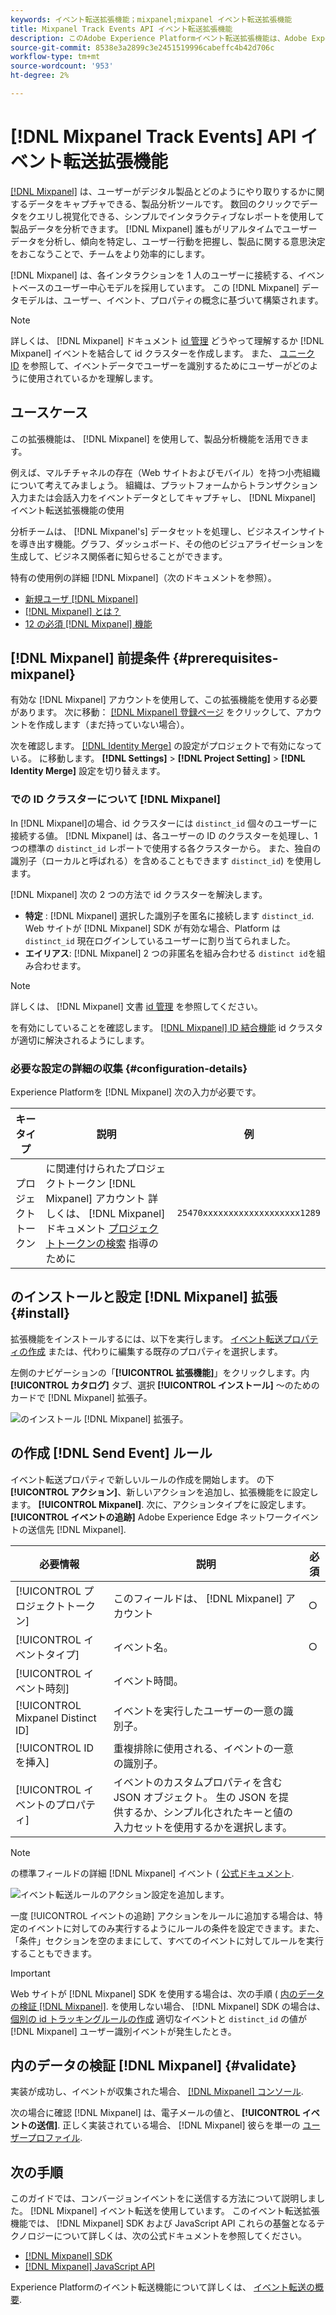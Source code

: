 ```yaml
---
keywords: イベント転送拡張機能；mixpanel;mixpanel イベント転送拡張機能
title: Mixpanel Track Events API イベント転送拡張機能
description: このAdobe Experience Platformイベント転送拡張機能は、Adobe Experience Edge ネットワークイベントを Mixpanel に送信します。
source-git-commit: 8538e3a2899c3e2451519996cabeffc4b42d706c
workflow-type: tm+mt
source-wordcount: '953'
ht-degree: 2%

---
```


# [!DNL Mixpanel Track Events] API イベント転送拡張機能

[[!DNL Mixpanel]](https://www.mixpanel.com) は、ユーザーがデジタル製品とどのようにやり取りするかに関するデータをキャプチャできる、製品分析ツールです。 数回のクリックでデータをクエリし視覚化できる、シンプルでインタラクティブなレポートを使用して製品データを分析できます。 [!DNL Mixpanel] 誰もがリアルタイムでユーザーデータを分析し、傾向を特定し、ユーザー行動を把握し、製品に関する意思決定をおこなうことで、チームをより効率的にします。

[!DNL Mixpanel] は、各インタラクションを 1 人のユーザーに接続する、イベントベースのユーザー中心モデルを採用しています。 この [!DNL Mixpanel] データモデルは、ユーザー、イベント、プロパティの概念に基づいて構築されます。

>[!NOTE]
>
>詳しくは、 [!DNL Mixpanel] ドキュメント [id 管理](https://help.mixpanel.com/hc/en-us/articles/360041039771-Getting-Started-with-Identity-Management) どうやって理解するか [!DNL Mixpanel] イベントを結合して id クラスターを作成します。 また、 [ユニーク ID](https://help.mixpanel.com/hc/en-us/articles/115004509426-Distinct-ID-Creation-JavaScript-iOS-Android-) を参照して、イベントデータでユーザーを識別するためにユーザーがどのように使用されているかを理解します。

## ユースケース

この拡張機能は、 [!DNL Mixpanel] を使用して、製品分析機能を活用できます。

例えば、マルチチャネルの存在（Web サイトおよびモバイル）を持つ小売組織について考えてみましょう。 組織は、プラットフォームからトランザクション入力または会話入力をイベントデータとしてキャプチャし、 [!DNL Mixpanel] イベント転送拡張機能の使用

分析チームは、 [!DNL Mixpanel's] データセットを処理し、ビジネスインサイトを導き出す機能。グラフ、ダッシュボード、その他のビジュアライゼーションを生成して、ビジネス関係者に知らせることができます。

特有の使用例の詳細 [!DNL Mixpanel]（次のドキュメントを参照）。

* [新規ユーザ [!DNL Mixpanel]](https://help.mixpanel.com/hc/en-us/sections/360008533532-New-to-Mixpanel)
* [ [!DNL Mixpanel] とは？](https://developer.mixpanel.com/docs)
* [12 の必須 [!DNL Mixpanel] 機能](https://mixpanel.com/blog/12-things-you-probably-didnt-know-you-could-do-with-mixpanel/)

## [!DNL Mixpanel] 前提条件 {#prerequisites-mixpanel}

有効な [!DNL Mixpanel] アカウントを使用して、この拡張機能を使用する必要があります。 次に移動： [[!DNL Mixpanel] 登録ページ](https://mixpanel.com/register/) をクリックして、アカウントを作成します（まだ持っていない場合）。

次を確認します。 [[!DNL Identity Merge]](https://help.mixpanel.com/hc/en-us/articles/9648680824852-ID-Merge-Implementation-Best-Practices) の設定がプロジェクトで有効になっている。 に移動します。 **[!DNL Settings]** > **[!DNL Project Setting]** > **[!DNL Identity Merge]** 設定を切り替えます。

### での ID クラスターについて [!DNL Mixpanel]

In [!DNL Mixpanel]の場合、id クラスターには `distinct_id` 個々のユーザーに接続する値。 [!DNL Mixpanel] は、各ユーザーの ID のクラスターを処理し、1 つの標準の `distinct_id` レポートで使用する各クラスターから。 また、独自の識別子（ローカルと呼ばれる）を含めることもできます `distinct_id`) を使用します。

[!DNL Mixpanel] 次の 2 つの方法で id クラスターを解決します。

* **特定** : [!DNL Mixpanel] 選択した識別子を匿名に接続します `distinct_id`. Web サイトが [!DNL Mixpanel] SDK が有効な場合、Platform は `distinct_id` 現在ログインしているユーザーに割り当てられました。
* **エイリアス**: [!DNL Mixpanel] 2 つの非匿名を組み合わせる `distinct id`を組み合わせます。

>[!NOTE]
>
>詳しくは、 [!DNL Mixpanel] 文書 [id 管理](https://help.mixpanel.com/hc/en-us/articles/360041039771-Getting-Started-with-Identity-Management#user-identification) を参照してください。
>
>を有効にしていることを確認します。 [[!DNL Mixpanel] ID 結合機能](#prerequisites-mixpanel) id クラスタが適切に解決されるようにします。

### 必要な設定の詳細の収集 {#configuration-details}

Experience Platformを [!DNL Mixpanel] 次の入力が必要です。

| キータイプ | 説明 | 例 |
| --- | --- | --- |
| プロジェクトトークン | に関連付けられたプロジェクトトークン [!DNL Mixpanel] アカウント 詳しくは、 [!DNL Mixpanel] ドキュメント [プロジェクトトークンの検索](https://help.mixpanel.com/hc/en-us/articles/115004502806-Find-Project-Token-) 指導のために | `25470xxxxxxxxxxxxxxxxxxx1289` |

## のインストールと設定 [!DNL Mixpanel] 拡張 {#install}

拡張機能をインストールするには、以下を実行します。 [イベント転送プロパティの作成](../../../ui/event-forwarding/overview.md#properties) または、代わりに編集する既存のプロパティを選択します。

左側のナビゲーションの「**[!UICONTROL 拡張機能]**」をクリックします。内 **[!UICONTROL カタログ]** タブ、選択 **[!UICONTROL インストール]** ～のためのカードで [!DNL Mixpanel] 拡張子。

![のインストール [!DNL Mixpanel] 拡張子。](../../../images/extensions/server/mixpanel/install-extension.png)

## の作成 [!DNL Send Event] ルール

イベント転送プロパティで新しいルールの作成を開始します。 の下 **[!UICONTROL アクション]**、新しいアクションを追加し、拡張機能をに設定します。 **[!UICONTROL Mixpanel]**. 次に、アクションタイプをに設定します。 **[!UICONTROL イベントの追跡]** Adobe Experience Edge ネットワークイベントの送信先 [!DNL Mixpanel].

| 必要情報 | 説明 | 必須 |
| --- | --- | --- |
| [!UICONTROL プロジェクトトークン] | このフィールドは、 [!DNL Mixpanel] アカウント | ○ |
| [!UICONTROL イベントタイプ] | イベント名。 | ○ |
| [!UICONTROL イベント時刻] | イベント時間。  |  |
| [!UICONTROL Mixpanel Distinct ID] | イベントを実行したユーザーの一意の識別子。 |  |
| [!UICONTROL ID を挿入] | 重複排除に使用される、イベントの一意の識別子。 |  |
| [!UICONTROL イベントのプロパティ] | イベントのカスタムプロパティを含む JSON オブジェクト。 生の JSON を提供するか、シンプル化されたキーと値の入力セットを使用するかを選択します。 |  |

>[!NOTE]
>
>の標準フィールドの詳細 [!DNL Mixpanel] イベント ( [公式ドキュメント](https://developer.mixpanel.com/reference/import-events#event).

![イベント転送ルールのアクション設定を追加します。](../../../images/extensions/server/mixpanel/track-event-action.png)

一度 [!UICONTROL イベントの追跡] アクションをルールに追加する場合は、特定のイベントに対してのみ実行するようにルールの条件を設定できます。また、「条件」セクションを空のままにして、すべてのイベントに対してルールを実行することもできます。

>[!IMPORTANT]
>
>Web サイトが [!DNL Mixpanel] SDK を使用する場合は、次の手順 ( [内のデータの検証 [!DNL Mixpanel]](#validate). を使用しない場合、 [!DNL Mixpanel] SDK の場合は、 [個別の id トラッキングルールの作成](#create-an-identity-tracking-rule) 適切なイベントと `distinct_id` の値が [!DNL Mixpanel] ユーザー識別イベントが発生したとき。

## 内のデータの検証 [!DNL Mixpanel] {#validate}

実装が成功し、イベントが収集された場合、 [[!DNL Mixpanel] コンソール](https://help.mixpanel.com/hc/en-us/articles/4402837164948).

次の場合に確認 [!DNL Mixpanel] は、電子メールの値と、 **[!UICONTROL イベントの送信]**. 正しく実装されている場合、 [!DNL Mixpanel] 彼らを単一の [ユーザープロファイル](https://help.mixpanel.com/hc/en-us/articles/115004501966).

## 次の手順

このガイドでは、コンバージョンイベントをに送信する方法について説明しました。 [!DNL Mixpanel] イベント転送を使用しています。 このイベント転送拡張機能では、 [!DNL Mixpanel] SDK および JavaScript API これらの基盤となるテクノロジーについて詳しくは、次の公式ドキュメントを参照してください。

* [[!DNL Mixpanel] SDK](https://developer.mixpanel.com/docs/nodejs)
* [[!DNL Mixpanel] JavaScript API](https://developer.mixpanel.com/docs/javascript-full-api-reference#mixpanelidentify)

Experience Platformのイベント転送機能について詳しくは、 [イベント転送の概要](../../../ui/event-forwarding/overview.md).
